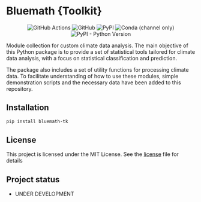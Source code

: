 # Bluemath {**Toolkit**}

<p align="center">
  <img alt="GitHub Actions" src="https://github.com/GeoOcean/BlueMath_tk/actions/workflows/python-tests.yml/badge.svg?branch=main">
  <img alt="GitHub" src="https://img.shields.io/github/license/GeoOcean/BlueMath_tk">
  <img alt="PyPI" src="https://img.shields.io/pypi/v/BlueMath_tk">
  <img alt="Conda (channel only)" src="https://img.shields.io/conda/vn/conda-forge/BlueMath_tk">
  <img alt="PyPI - Python Version" src="https://img.shields.io/pypi/pyversions/BlueMath_tk">
</p>

Module collection for custom climate data analysis. The main objective of this Python package is to provide a set of statistical tools tailored for climate data analysis, with a focus on statistical classification and prediction.

The package also includes a set of utility functions for processing climate data. To facilitate understanding of how to use these modules, simple demonstration scripts and the necessary data have been added to this repository.

## Installation

```sh
pip install bluemath-tk
```

## License

This project is licensed under the MIT License. See the [license](LICENSE.txt) file for details

## Project status

- UNDER DEVELOPMENT